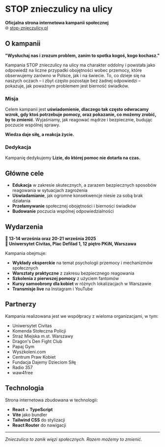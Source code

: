 # STOP znieczulicy na ulicy

**Oficjalna strona internetowa kampanii społecznej**  
🌐 [stop-znieczulicy.pl](https://stop-znieczulicy.pl/)

## O kampanii

**"Wysłuchaj nas i zrozum problem, zanim to spotka kogoś, kogo kochasz."**

Kampania STOP znieczulicy na ulicy ma charakter oddolny i powstała jako odpowiedź na liczne przypadki obojętności wobec przemocy, które obserwujemy zarówno w Polsce, jak i na świecie. To, co dzieje się na naszych oczach – i zbyt często pozostaje bez żadnej odpowiedzi – pokazuje, jak poważnym problemem jest bierność świadków.

### Misja

Celem kampanii jest **uświadomienie, dlaczego tak często odwracamy wzrok, gdy ktoś potrzebuje pomocy, oraz pokazanie, co możemy zrobić, by to zmienić**. Wyjaśniamy, jak reagować mądrze i bezpiecznie, budując poczucie wspólnej sprawy.

**Wiedza daje siłę, a reakcja życie.**

### Dedykacja

Kampanię dedykujemy **Lizie, do której pomoc nie dotarła na czas.**

## Główne cele

- **Edukacja** w zakresie skutecznych, a zarazem bezpiecznych sposobów reagowania w sytuacjach zagrożenia
- **Uświadamianie**, jak ogromne konsekwencje niesie za sobą brak działania
- **Przełamywanie** społecznej obojętności i bierności świadków
- **Budowanie** poczucia wspólnej odpowiedzialności

## Wydarzenia

**📅 13-14 września oraz 20-21 września 2025**  
**📍 Uniwersytet Civitas, Plac Defilad 1, 12 piętro PKiN, Warszawa**

Kampania obejmuje:

- **Wykłady eksperckie** na temat psychologii przemocy i mechanizmów społecznych
- **Warsztaty praktyczne** z zakresu bezpiecznego reagowania
- **Szkolenia z pierwszej pomocy** z użyciem fantomów
- **Kursy samoobrony dla kobiet** w różnych lokalizacjach w Warszawie
- **Transmisje live** na Instagram i YouTube

## Partnerzy

Kampania realizowana jest we współpracy z wieloma organizacjami, w tym:

- Uniwersytet Civitas
- Komenda Stołeczna Policji
- Straż Miejska m.st. Warszawy
- Dragon's Den Fight Club
- Papaj Gym
- Wyszkoleni.com
- Centrum Praw Kobiet
- Fundacja Dajemy Dzieciom Siłę
- Radio 357
- waw4free

## Technologia

Strona internetowa zbudowana w technologii:

- **React** + **TypeScript**
- **Vite** jako bundler
- **Tailwind CSS** do stylizacji
- **React Router** do nawigacji

---

_Znieczulica to zanik więzi społecznych. Razem możemy to zmienić._
